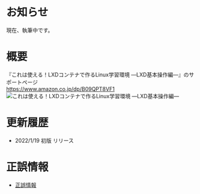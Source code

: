 # お知らせ

現在、執筆中です。

# 概要

『これは使える！LXDコンテナで作るLinux学習環境 ―LXD基本操作編―』のサポートページ  
https://www.amazon.co.jp/dp/B09QPT8VF1 
![これは使える！LXDコンテナで作るLinux学習環境 ―LXD基本操作編―](https://images-na.ssl-images-amazon.com/images/P/B09QPT8VF1.09.MZZZZZZZ.jpg)

# 更新履歴

- 2022/1/19 初版 リリース

# 正誤情報

- [正誤情報](/eratta.md)
